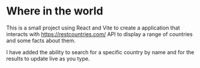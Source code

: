# Where in the world

This is a small project using React and Vite to create a application that interacts with https://restcountries.com/ API to display a range of countries and some facts about them.

I have added the ability to search for a specific country by name and for the results to update live as you type.
